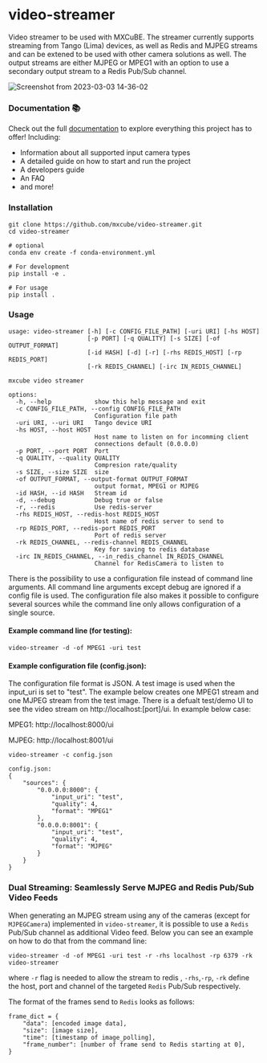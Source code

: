 # video-streamer
Video streamer to be used with MXCuBE. The streamer currently supports streaming from Tango (Lima) devices, as well as Redis and MJPEG streams and can be extened to be used with other camera solutions as well. The output streams are either MJPEG or MPEG1 with an option to use a secondary output stream to a Redis Pub/Sub channel.

![Screenshot from 2023-03-03 14-36-02](https://user-images.githubusercontent.com/4331447/222733892-c7d3af26-26ca-4a3c-b9f4-ab56fc91e390.png)

### Documentation 📚

Check out the full [documentation](https://mxcube.github.io/video-streamer/) to explore everything this project has to offer!
Including:

- Information about all supported input camera types
- A detailed guide on how to start and run the project
- A developers guide
- An FAQ
- and more!

### Installation

```
git clone https://github.com/mxcube/video-streamer.git
cd video-streamer

# optional 
conda env create -f conda-environment.yml

# For development
pip install -e .

# For usage 
pip install .
```

### Usage
```
usage: video-streamer [-h] [-c CONFIG_FILE_PATH] [-uri URI] [-hs HOST]
                      [-p PORT] [-q QUALITY] [-s SIZE] [-of OUTPUT_FORMAT]
                      [-id HASH] [-d] [-r] [-rhs REDIS_HOST] [-rp REDIS_PORT]
                      [-rk REDIS_CHANNEL] [-irc IN_REDIS_CHANNEL]

mxcube video streamer

options:
  -h, --help            show this help message and exit
  -c CONFIG_FILE_PATH, --config CONFIG_FILE_PATH
                        Configuration file path
  -uri URI, --uri URI   Tango device URI
  -hs HOST, --host HOST
                        Host name to listen on for incomming client
                        connections default (0.0.0.0)
  -p PORT, --port PORT  Port
  -q QUALITY, --quality QUALITY
                        Compresion rate/quality
  -s SIZE, --size SIZE  size
  -of OUTPUT_FORMAT, --output-format OUTPUT_FORMAT
                        output format, MPEG1 or MJPEG
  -id HASH, --id HASH   Stream id
  -d, --debug           Debug true or false
  -r, --redis           Use redis-server
  -rhs REDIS_HOST, --redis-host REDIS_HOST
                        Host name of redis server to send to
  -rp REDIS_PORT, --redis-port REDIS_PORT
                        Port of redis server
  -rk REDIS_CHANNEL, --redis-channel REDIS_CHANNEL
                        Key for saving to redis database
  -irc IN_REDIS_CHANNEL, --in_redis_channel IN_REDIS_CHANNEL
                        Channel for RedisCamera to listen to

```

There is the possibility to use a configuration file instead of command line arguments. All  command line arguments except debug are ignored if a config file is used. The configuration  file also makes it possible to configure several sources while the command line only allows  configuration of a single source.

#### Example command line (for testing):
```
video-streamer -d -of MPEG1 -uri test
```

#### Example configuration file (config.json):
The configuration file format is JSON. A test image is used when the input_uri is set to "test". The example below creates one MPEG1 stream and one MJPEG stream from the test image. There is a defualt test/demo UI to see the video stream on http://localhost:[port]/ui. In example below case:
  
 MPEG1: http://localhost:8000/ui
 
 MJPEG: http://localhost:8001/ui


```
video-streamer -c config.json

config.json:
{
    "sources": {
        "0.0.0.0:8000": {
            "input_uri": "test",
            "quality": 4,
            "format": "MPEG1"
        },
        "0.0.0.0:8001": {
            "input_uri": "test",
            "quality": 4,
            "format": "MJPEG"
        }
    }
}
```

### Dual Streaming: Seamlessly Serve MJPEG and Redis Pub/Sub Video Feeds

When generating an MJPEG stream using any of the cameras (except for `MJPEGCamera`) implemented in `video-streamer`, it is possible to use a `Redis` Pub/Sub channel as additional Video feed.
Below you can see an example on how to do that from the command line:
```
video-streamer -d -of MPEG1 -uri test -r -rhs localhost -rp 6379 -rk video-streamer
```

where `-r` flag is needed to allow the stream to redis , `-rhs`,`-rp`, `-rk` define the host, port and channel of the targeted `Redis` Pub/Sub respectively.

The format of the frames send to `Redis` looks as follows:

```
frame_dict = {
    "data": [encoded image data],
    "size": [image size],
    "time": [timestamp of image_polling],
    "frame_number": [number of frame send to Redis starting at 0],
}
```